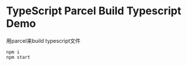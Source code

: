 TypeScript Parcel Build Typescript Demo
=================================

用parcel来build typescript文件

```
npm i
npm start
```
